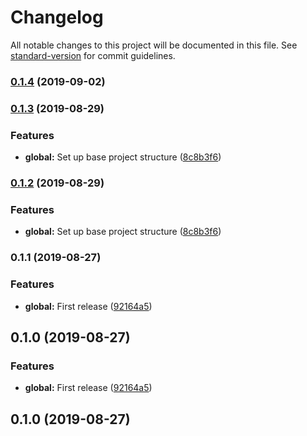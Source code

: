 # Changelog

All notable changes to this project will be documented in this file. See [standard-version](https://github.com/conventional-changelog/standard-version) for commit guidelines.

### [0.1.4](https://github.com/sagarsys/versioning-test/compare/v0.1.2...v0.1.4) (2019-09-02)

### [0.1.3](https://github.com/sagarsys/versioning-test/compare/v0.1.1...v0.1.3) (2019-08-29)


### Features

* **global:** Set up base project structure ([8c8b3f6](https://github.com/sagarsys/versioning-test/commit/8c8b3f6))

### [0.1.2](https://github.com/sagarsys/versioning-test/compare/v0.1.1...v0.1.2) (2019-08-29)


### Features

* **global:** Set up base project structure ([8c8b3f6](https://github.com/sagarsys/versioning-test/commit/8c8b3f6))

### 0.1.1 (2019-08-27)


### Features

* **global:** First release ([92164a5](https://github.com/sagarsys/versioning-test/commit/92164a5))

## 0.1.0 (2019-08-27)


### Features

* **global:** First release ([92164a5](https://github.com/sagarsys/versioning-test/commit/92164a5))

## 0.1.0 (2019-08-27)
